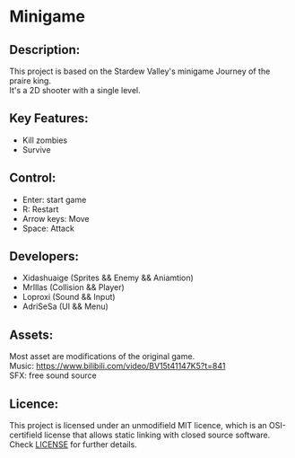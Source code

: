 # Minigame

## Description:
This project is based on the Stardew Valley's minigame Journey of the praire king.<br/> It's a 2D shooter with a single level.

## Key Features:
* Kill zombies<br/>
* Survive<br/>

## Control:
* Enter: start game<br/>
* R: Restart<br/>
* Arrow keys: Move<br/>
* Space: Attack<br/>

## Developers:
* Xidashuaige (Sprites && Enemy && Aniamtion)<br/>
* MrIllas (Collision && Player)<br/>
* Loproxi (Sound && Input)<br/>
* AdriSeSa (UI && Menu)<br/>

## Assets:
Most asset are modifications of the original game.<br/>
Music: https://www.bilibili.com/video/BV15t41147K5?t=841<br/>
SFX: free sound source<br/>

## Licence:
This project is licensed under an unmodifield MIT licence, which is an OSI-certifield license that allows static linking with closed source software. Check [LICENSE](LICENSE) for further details.




